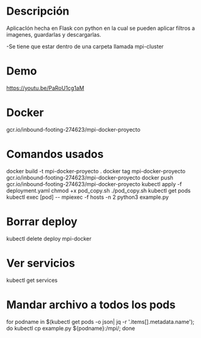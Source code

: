 # Descripción 
AplicacIón hecha en Flask con python en la cual se pueden aplicar filtros a imagenes, guardarlas y descargarlas.

-Se tiene que estar dentro de una carpeta llamada mpi-cluster

# Demo
https://youtu.be/PaRoU1cg1aM

# Docker 
gcr.io/inbound-footing-274623/mpi-docker-proyecto


# Comandos usados

docker build -t mpi-docker-proyecto .
docker tag  mpi-docker-proyecto gcr.io/inbound-footing-274623/mpi-docker-proyecto
docker push gcr.io/inbound-footing-274623/mpi-docker-proyecto
kubectl apply -f deployment.yaml
chmod +x pod_copy.sh
./pod_copy.sh
kubectl get pods
kubectl exec [pod] -- mpiexec -f hosts -n 2 python3 example.py

# Borrar deploy

kubectl delete deploy mpi-docker 

# Ver servicios

kubectl get services

# Mandar archivo a todos los pods

for podname in $(kubectl get pods -o json| jq -r '.items[].metadata.name'); do kubectl cp example.py  ${podname}:/mpi/; done
